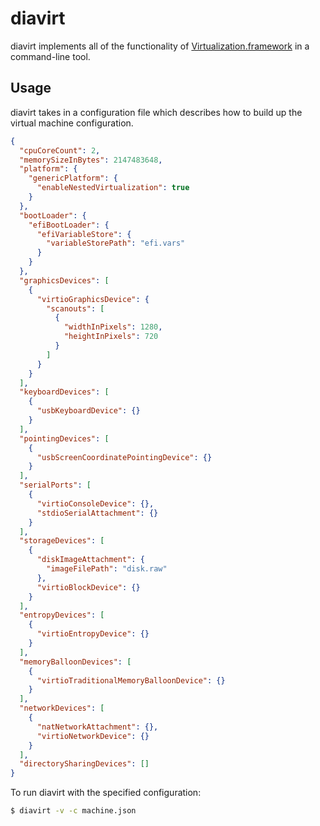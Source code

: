 # diavirt

diavirt implements all of the functionality of [Virtualization.framework](https://developer.apple.com/documentation/virtualization) in a command-line tool.

## Usage

diavirt takes in a configuration file which describes how to build up the virtual machine configuration.

```json
{
  "cpuCoreCount": 2,
  "memorySizeInBytes": 2147483648,
  "platform": {
    "genericPlatform": {
      "enableNestedVirtualization": true
    }
  },
  "bootLoader": {
    "efiBootLoader": {
      "efiVariableStore": {
        "variableStorePath": "efi.vars"
      }
    }
  },
  "graphicsDevices": [
    {
      "virtioGraphicsDevice": {
        "scanouts": [
          {
            "widthInPixels": 1280,
            "heightInPixels": 720
          }
        ]
      }
    }
  ],
  "keyboardDevices": [
    {
      "usbKeyboardDevice": {}
    }
  ],
  "pointingDevices": [
    {
      "usbScreenCoordinatePointingDevice": {}
    }
  ],
  "serialPorts": [
    {
      "virtioConsoleDevice": {},
      "stdioSerialAttachment": {}
    }
  ],
  "storageDevices": [
    {
      "diskImageAttachment": {
        "imageFilePath": "disk.raw"
      },
      "virtioBlockDevice": {}
    }
  ],
  "entropyDevices": [
    {
      "virtioEntropyDevice": {}
    }
  ],
  "memoryBalloonDevices": [
    {
      "virtioTraditionalMemoryBalloonDevice": {}
    }
  ],
  "networkDevices": [
    {
      "natNetworkAttachment": {},
      "virtioNetworkDevice": {}
    }
  ],
  "directorySharingDevices": []
}
```

To run diavirt with the specified configuration:

```sh
$ diavirt -v -c machine.json
```
